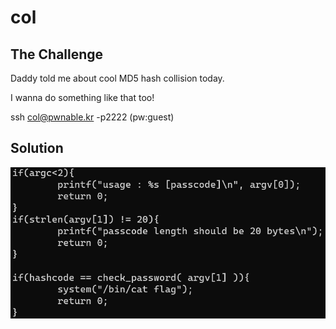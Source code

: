 # col

## The Challenge

Daddy told me about cool MD5 hash collision today.

I wanna do something like that too!

ssh col@pwnable.kr -p2222 \(pw:guest\)

## Solution

![](../.gitbook/assets/image%20%282%29.png)

